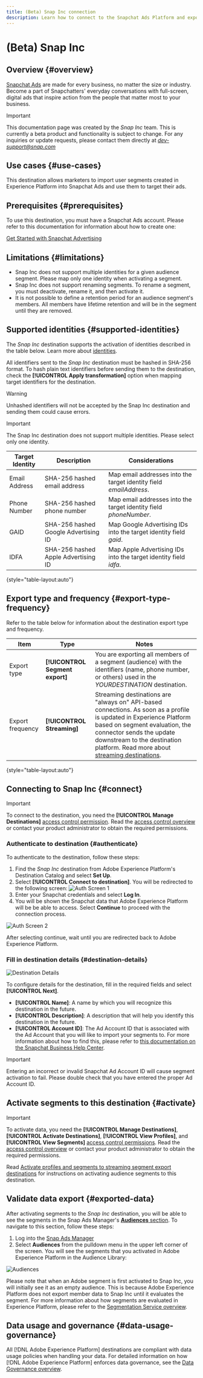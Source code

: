 ```yaml
---
title: (Beta) Snap Inc connection
description: Learn how to connect to the Snapchat Ads Platform and export your audience segments from Experience Platform.
---
```


# (Beta) Snap Inc

## Overview {#overview}

[Snapchat Ads](https://forbusiness.snapchat.com/) are made for every business, no matter the size or industry. Become a part of Snapchatters' everyday conversations with full-screen, digital ads that inspire action from the people that matter most to your business.

>[!IMPORTANT]
>
>This documentation page was created by the *Snap Inc* team. This is currently a beta product and functionality is subject to change. For any inquiries or update requests, please contact them directly at *dev-support@snap.com*

## Use cases {#use-cases}

This destination allows marketers to import user segments created in Experience Platform into Snapchat Ads and use them to target their ads. 

## Prerequisites {#prerequisites}

To use this destination, you must have a Snapchat Ads account. Please refer to this documentation for information about how to create one:

[Get Started with Snapchat Advertising](https://businesshelp.snapchat.com/s/article/overview?language=en_US)

## Limitations {#limitations}

* Snap Inc does not support multiple identities for a given audience segment. Please map only one identity when activating a segment.
* Snap Inc does not support renaming segments. To rename a segment, you must deactivate, rename it, and then activate it.
* It is not possible to define a retention period for an audience segment's members. All members have lifetime retention and will be in the segment until they are removed.

## Supported identities {#supported-identities}

The *Snap Inc* destination supports the activation of identities described in the table below. Learn more about [identities](/help/identity-service/namespaces.md).

All identifiers sent to the *Snap Inc* destination must be hashed in SHA-256 format. To hash plain text identifiers before sending them to the destination, check the **[!UICONTROL Apply transformation]** option when mapping target identifiers for the destination. 

>[!WARNING]
> 
> Unhashed identifiers will not be accepted by the Snap Inc destination and sending them could cause errors.


>[!IMPORTANT]
> 
> The Snap Inc destination does not support multiple identities. Please select only one identity.

|Target Identity|Description|Considerations|
|---|---|---|
|Email Address |SHA-256 hashed email address | Map email addresses into the target identity field *emailAddress*.|
|Phone Number |SHA-256 hashed phone number| Map email addresses into the target identity field *phoneNumber*.|
|GAID |SHA-256 hashed Google Advertising ID| Map Google Advertising IDs into the target identity field *gaid*.|
|IDFA |SHA-256 hashed Apple Advertising ID| Map Apple Advertising IDs into the target identity field *idfa*.|

{style="table-layout:auto"}

## Export type and frequency {#export-type-frequency}

Refer to the table below for information about the destination export type and frequency.

| Item | Type | Notes |
---------|----------|---------|
| Export type | **[!UICONTROL Segment export]** | You are exporting all members of a segment (audience) with the identifiers (name, phone number, or others) used in the *YOURDESTINATION* destination.|
| Export frequency | **[!UICONTROL Streaming]** | Streaming destinations are "always on" API-based connections. As soon as a profile is updated in Experience Platform based on segment evaluation, the connector sends the update downstream to the destination platform. Read more about [streaming destinations](/help/destinations/destination-types.md#streaming-destinations).|

{style="table-layout:auto"}

## Connecting to Snap Inc {#connect}

>[!IMPORTANT]
> 
>To connect to the destination, you need the **[!UICONTROL Manage Destinations]** [access control permission](/help/access-control/home.md#permissions). Read the [access control overview](/help/access-control/ui/overview.md) or contact your product administrator to obtain the required permissions.

### Authenticate to destination {#authenticate}

To authenticate to the destination, follow these steps:

1. Find the *Snap Inc* destination from Adobe Experience Platform's Destination Catalog and select **Set Up**.
2. Select **[!UICONTROL Connect to destination]**. You will be redirected to the following screen:
    ![Auth Screen 1](/help/destinations/assets/catalog/advertising/snapchat-ads/auth1.png)
3. Enter your Snapchat credentials and select **Log In**.
4. You will be shown the Snapchat data that Adobe Experience Platform will be be able to access. Select **Continue** to proceed with the connection process. 

![Auth Screen 2](/help/destinations/assets/catalog/advertising/snapchat-ads/auth2.png)

After selecting continue, wait until you are redirected back to Adobe Experience Platform.

### Fill in destination details {#destination-details}

![Destination Details](/help/destinations/assets/catalog/advertising/snapchat-ads/destinationdetails.png)

To configure details for the destination, fill in the required fields and select **[!UICONTROL Next]**.

*  **[!UICONTROL Name]**: A name by which you will recognize this destination in the future.
*  **[!UICONTROL Description]**: A description that will help you identify this destination in the future.
*  **[!UICONTROL Account ID]**: The Ad Account ID that is associated with the Ad Account that you will like to import your segments to. For more information about how to find this, please refer to [this documentation on the Snapchat Business Help Center](https://businesshelp.snapchat.com/s/article/biz-acct-id?language=en_US).

>[!IMPORTANT]
> 
>Entering an incorrect or invalid Snapchat Ad Account ID will cause segment activation to fail. Please double check that you have entered the proper Ad Account ID.

## Activate segments to this destination {#activate}

>[!IMPORTANT]
> 
>To activate data, you need the **[!UICONTROL Manage Destinations]**, **[!UICONTROL Activate Destinations]**, **[!UICONTROL View Profiles]**, and **[!UICONTROL View Segments]** [access control permissions](/help/access-control/home.md#permissions). Read the [access control overview](/help/access-control/ui/overview.md) or contact your product administrator to obtain the required permissions.

Read [Activate profiles and segments to streaming segment export destinations](/help/destinations/ui/activate-segment-streaming-destinations.md) for instructions on activating audience segments to this destination.

## Validate data export {#exported-data}

After activating segments to the *Snap Inc* destination, you will be able to see the segments in the Snap Ads Manager's [**Audiences** section](https://businesshelp.snapchat.com/s/article/audience-sharing). To navigate to this section, follow these steps:

1. Log into the [Snap Ads Manager](https://ads.snapchat.com/)
2. Select **Audiences** from the pulldown menu in the upper left corner of the screen. You will see the segments that you activated in Adobe Experience Platform in the Audience Library:

![Audiences](/help/destinations/assets/catalog/advertising/snapchat-ads/audiences.png)

Please note that when an Adobe segment is first activated to Snap Inc, you will initially see it as an empty audience. This is because Adobe Experience Platform does not export member data to Snap Inc until it evaluates the segment. For more information about how segments are evaluated in Experience Platform, please refer to the [Segmentation Service overview](https://experienceleague.adobe.com/docs/experience-platform/segmentation/home.html?lang=en#evaluate-segments).

## Data usage and governance {#data-usage-governance}

All [!DNL Adobe Experience Platform] destinations are compliant with data usage policies when handling your data. For detailed information on how [!DNL Adobe Experience Platform] enforces data governance, see the [Data Governance overview](/help/data-governance/home.md).